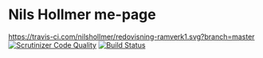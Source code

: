 # Nils Hollmer me-page
https://travis-ci.com/nilshollmer/redovisning-ramverk1.svg?branch=master
[![Scrutinizer Code Quality](https://scrutinizer-ci.com/g/nilshollmer/redovisning-ramverk1/badges/quality-score.png?b=master)](https://scrutinizer-ci.com/g/nilshollmer/redovisning-ramverk1/?branch=master)
[![Build Status](https://scrutinizer-ci.com/g/nilshollmer/redovisning-ramverk1/badges/build.png?b=master)](https://scrutinizer-ci.com/g/nilshollmer/redovisning-ramverk1/build-status/master)
